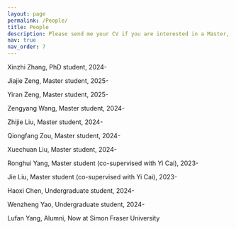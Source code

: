 ```yaml
---
layout: page
permalink: /People/
title: People
description: Please send me your CV if you are interested in a Master, PhD or Research Assistant position in my group.
nav: true
nav_order: 7
---
```

Xinzhi Zhang, PhD student, 2024-

Jiajie Zeng, Master student, 2025-

Yiran Zeng, Master student, 2025-

Zengyang Wang, Master student, 2024-

Zhijie Liu, Master student, 2024-

Qiongfang Zou, Master student, 2024-

Xuechuan Liu, Master student, 2024-

Ronghui Yang, Master student (co-supervised with Yi Cai), 2023-

Jie Liu, Master student (co-supervised with Yi Cai), 2023-

Haoxi Chen, Undergraduate student, 2024-

Wenzheng Yao, Undergraduate student, 2024-

Lufan Yang, Alumni, Now at Simon Fraser University



